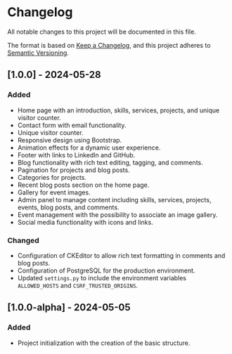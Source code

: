 # Changelog

All notable changes to this project will be documented in this file.

The format is based on [Keep a Changelog](https://keepachangelog.com/en/1.0.0/),
and this project adheres to [Semantic Versioning](https://semver.org/spec/v2.0.0.html).

## [1.0.0] - 2024-05-28

### Added
- Home page with an introduction, skills, services, projects, and unique visitor counter.
- Contact form with email functionality.
- Unique visitor counter.
- Responsive design using Bootstrap.
- Animation effects for a dynamic user experience.
- Footer with links to LinkedIn and GitHub.
- Blog functionality with rich text editing, tagging, and comments.
- Pagination for projects and blog posts.
- Categories for projects.
- Recent blog posts section on the home page.
- Gallery for event images.
- Admin panel to manage content including skills, services, projects, events, blog posts, and comments.
- Event management with the possibility to associate an image gallery.
- Social media functionality with icons and links.

### Changed
- Configuration of CKEditor to allow rich text formatting in comments and blog posts.
- Configuration of PostgreSQL for the production environment.
- Updated `settings.py` to include the environment variables `ALLOWED_HOSTS` and `CSRF_TRUSTED_ORIGINS`.

## [1.0.0-alpha] - 2024-05-05
### Added
- Project initialization with the creation of the basic structure.
